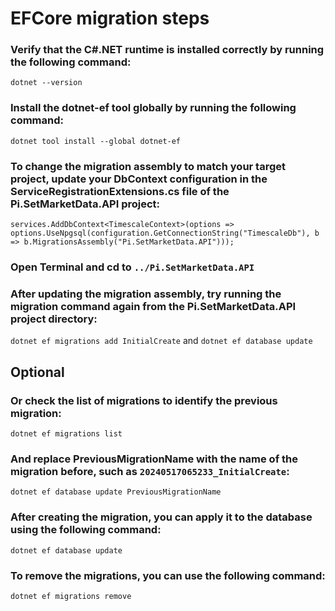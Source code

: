 # EFCore migration steps
### Verify that the C#.NET runtime is installed correctly by running the following command:
`dotnet --version`

### Install the dotnet-ef tool globally by running the following command:
`dotnet tool install --global dotnet-ef`

### To change the migration assembly to match your target project, update your DbContext configuration in the ServiceRegistrationExtensions.cs file of the Pi.SetMarketData.API project:
`services.AddDbContext<TimescaleContext>(options => options.UseNpgsql(configuration.GetConnectionString("TimescaleDb"), b => b.MigrationsAssembly("Pi.SetMarketData.API")));`

### Open Terminal and cd to `../Pi.SetMarketData.API`

### After updating the migration assembly, try running the migration command again from the Pi.SetMarketData.API project directory:
`dotnet ef migrations add InitialCreate` and `dotnet ef database update`

## Optional
### Or check the list of migrations to identify the previous migration:
`dotnet ef migrations list`

### And replace PreviousMigrationName with the name of the migration before, such as `20240517065233_InitialCreate`:
`dotnet ef database update PreviousMigrationName`

### After creating the migration, you can apply it to the database using the following command:
`dotnet ef database update`

### To remove the migrations, you can use the following command:
`dotnet ef migrations remove`